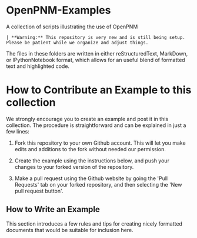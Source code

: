 # OpenPNM-Examples
A collection of scripts illustrating the use of OpenPNM

    | **Warning:** This repository is very new and is still being setup.  Please be patient while we organize and adjust things.

The files in these folders are written in either reStructuredText, MarkDown, or IPythonNotebook format, which allows for an useful blend of formatted text and highlighted code.  

# How to Contribute an Example to this collection

We strongly encourage you to create an example and post it in this collection.  The procedure is straightforward and can be explained in just a few lines:

1.  Fork this repository to your own Github account.  This will let you make edits and additions to the fork without needed our permission.

2. Create the example using the instructions below, and push your changes to your forked version of the repository.

3. Make a pull request using the Github website by going the 'Pull Requests' tab on your forked repository, and then selecting the 'New pull request button'.

## How to Write an Example

This section introduces a few rules and tips for creating nicely formatted documents that would be suitable for inclusion here.  
